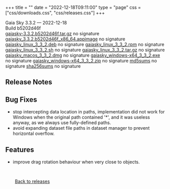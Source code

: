 +++
title = ""
date = "2022-12-18T09:11:00"
type = "page"
css = ["css/downloads.css", "css/releases.css"]
+++

<div class="download-container">
<div id="download-title">
<i class="fa-solid fa-tag"></i>
Gaia Sky <span class="downloads-version">3.3.2</span> — <i class="fa-solid fa-clock"></i>
<time class="downloads-releasedate" datetime="2022-12-18T09:11:00" title="Published: 2022-12-18T09:11:00">2022-12-18</time></div>
<div class="downloads-build">Build b5202d46f</div>
<div class="download-section">
<a href="https://gaia.ari.uni-heidelberg.de/gaiasky/releases/3.3.2.b5202d46f/gaiasky-3.3.2.b5202d46f.tar.gz" class="download-button">gaiasky-3.3.2.b5202d46f.tar.gz</a>
<span class="signature">no signature</span>
<a href="https://gaia.ari.uni-heidelberg.de/gaiasky/releases/3.3.2.b5202d46f/gaiasky_3.3.2.b5202d46f_x86_64.appimage" class="download-button">gaiasky_3.3.2.b5202d46f_x86_64.appimage</a>
<span class="signature">no signature</span>
<a href="https://gaia.ari.uni-heidelberg.de/gaiasky/releases/3.3.2.b5202d46f/gaiasky_linux_3_3_2.deb" class="download-button">gaiasky_linux_3_3_2.deb</a>
<span class="signature">no signature</span>
<a href="https://gaia.ari.uni-heidelberg.de/gaiasky/releases/3.3.2.b5202d46f/gaiasky_linux_3_3_2.rpm" class="download-button">gaiasky_linux_3_3_2.rpm</a>
<span class="signature">no signature</span>
<a href="https://gaia.ari.uni-heidelberg.de/gaiasky/releases/3.3.2.b5202d46f/gaiasky_linux_3_3_2.sh" class="download-button">gaiasky_linux_3_3_2.sh</a>
<span class="signature">no signature</span>
<a href="https://gaia.ari.uni-heidelberg.de/gaiasky/releases/3.3.2.b5202d46f/gaiasky_linux_3_3_2.tar.gz" class="download-button">gaiasky_linux_3_3_2.tar.gz</a>
<span class="signature">no signature</span>
<a href="https://gaia.ari.uni-heidelberg.de/gaiasky/releases/3.3.2.b5202d46f/gaiasky_macos_3_3_2.dmg" class="download-button">gaiasky_macos_3_3_2.dmg</a>
<span class="signature">no signature</span>
<a href="https://gaia.ari.uni-heidelberg.de/gaiasky/releases/3.3.2.b5202d46f/gaiasky_windows-x64_3_3_2.exe" class="download-button">gaiasky_windows-x64_3_3_2.exe</a>
<span class="signature">no signature</span>
<a href="https://gaia.ari.uni-heidelberg.de/gaiasky/releases/3.3.2.b5202d46f/gaiasky_windows-x64_3_3_2.zip" class="download-button">gaiasky_windows-x64_3_3_2.zip</a>
<span class="signature">no signature</span>
<a href="https://gaia.ari.uni-heidelberg.de/gaiasky/releases/3.3.2.b5202d46f/md5sums" class="download-button">md5sums</a>
<span class="signature">no signature</span>
<a href="https://gaia.ari.uni-heidelberg.de/gaiasky/releases/3.3.2.b5202d46f/sha256sums" class="download-button">sha256sums</a>
<span class="signature">no signature</span>
</div>
</div>

<section class="release-notes">

# Release Notes


## Bug Fixes
- stop intercepting data location in paths, implementation did not work for Windows when the original path contained '*', and it was useless anyway, as we always use fully-defined paths.
- avoid expanding dataset file paths in dataset manager to prevent horizontal overflow.

## Features
- improve drag rotation behaviour when very close to objects.
</section>


<p class="center-text" style="padding: 30px;">
<i class="fa-solid fa-circle-arrow-left"></i> <a href="/downloads/releases">Back to releases</a>
</p>
